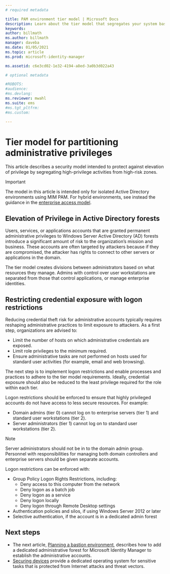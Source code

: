 ```yaml
---
# required metadata

title: PAM environment tier model | Microsoft Docs
description: Learn about the tier model that segregates your system based on vulnerability to risk.
keywords:
author: billmath
ms.author: billmath
manager: daveba
ms.date: 01/05/2021
ms.topic: article
ms.prod: microsoft-identity-manager

ms.assetid: c6e3cd02-1e32-4194-a8ed-3a0b3d022a43

# optional metadata

#ROBOTS:
#audience:
#ms.devlang:
ms.reviewer: mwahl
ms.suite: ems
#ms.tgt_pltfrm:
#ms.custom:

---
```

# Tier model for partitioning administrative privileges

This article describes a security model intended to protect against elevation of privilege by segregating high-privilege activities from high-risk zones.

> [!IMPORTANT]
> The model in this article is intended only for isolated Active Directory environments using MIM PAM.  For hybrid environments, see instead the guidance in the [enterprise access model](security/compass/privileged-access-access-model).

## Elevation of Privilege in Active Directory forests

Users, services, or applications accounts that are granted permanent administrative privileges to Windows Server Active Directory (AD) forests introduce a significant amount of risk to the organization’s mission and business. These accounts are often targeted by attackers because if they are compromised, the attacker has rights to connect to other servers or applications in the domain.

The tier model creates divisions between administrators based on what resources they manage. Admins with control over user workstations are separated from those that control applications, or manage enterprise identities.

## Restricting credential exposure with logon restrictions

Reducing credential theft risk for administrative accounts typically requires reshaping administrative practices to limit exposure to attackers. As a first step, organizations are advised to:

- Limit the number of hosts on which administrative credentials are exposed.
- Limit role privileges to the minimum required.
- Ensure administrative tasks are not performed on hosts used for standard user activities (for example, email and web browsing).

The next step is to implement logon restrictions and enable processes and practices to adhere to the tier model requirements. Ideally, credential exposure should also be reduced to the least privilege required for the role within each tier.

Logon restrictions should be enforced to ensure that highly privileged accounts do not have access to less secure resources. For example:

- Domain admins (tier 0) cannot log on to enterprise servers (tier 1) and standard user workstations (tier 2).
- Server administrators (tier 1) cannot log on to standard user workstations (tier 2).

>[!NOTE]
> Server administrators should not be in to the domain admin group. Personnel with responsibilities for managing both domain controllers and enterprise servers should be given separate accounts.

Logon restrictions can be enforced with:

- Group Policy Logon Rights Restrictions, including:
    - Deny access to this computer from the network
    - Deny logon as a batch job
    - Deny logon as a service
    - Deny logon locally
    - Deny logon through Remote Desktop settings  
- Authentication policies and silos, if using Windows Server 2012 or later
- Selective authentication, if the account is in a dedicated admin forest

## Next steps

- The next article, [Planning a bastion environment](planning-bastion-environment.md), describes how to add a dedicated administrative forest for Microsoft Identity Manager to establish the administrative accounts.
- [Securing devices](security/compass/concept-azure-managed-workstation) provide a dedicated operating system for sensitive tasks that is protected from Internet attacks and threat vectors.
